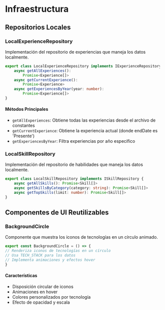 # Infraestructura

## Repositorios Locales

### LocalExperienceRepository
Implementación del repositorio de experiencias que maneja los datos localmente.

```typescript
export class LocalExperienceRepository implements IExperienceRepository {
	async getAllExperiences(): 
		Promise<Experience[]>
	async getCurrentExperience(): 
		Promise<Experience>
	async getExperiencesByYear(year: number):
		Promise<Experience[]>
}
```

#### Métodos Principales
- `getAllExperiences`: Obtiene todas las experiencias desde el archivo de constantes
- `getCurrentExperience`: Obtiene la experiencia actual (donde endDate es 'Presente')
- `getExperiencesByYear`: Filtra experiencias por año específico

### LocalSkillRepository
Implementación del repositorio de habilidades que maneja los datos localmente.
```typescript
export class LocalSkillRepository implements ISkillRepository {
	async getAllSkills(): Promise<Skill[]>
	async getSkillsByCategory(category: string): Promise<Skill[]>
	async getTopSkills(limit: number): Promise<Skill[]>
}
```

## Componentes de UI Reutilizables

### BackgroundCircle
Componente que muestra los iconos de tecnologías en un círculo animado.
```typescript
export const BackgroundCircle = () => {
// Renderiza iconos de tecnologías en un círculo
// Usa TECH_STACK para los datos
// Implementa animaciones y efectos hover
}
```

#### Características
- Disposición circular de iconos
- Animaciones en hover
- Colores personalizados por tecnología
- Efecto de opacidad y escala
